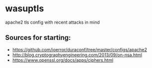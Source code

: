wasuptls
========

apache2 tls config with recent attacks in mind


Sources for starting:
---------------------
 * https://github.com/ioerror/duraconf/tree/master/configs/apache2
 * http://blog.cryptographyengineering.com/2013/09/on-nsa.html
 * https://www.openssl.org/docs/apps/ciphers.html
